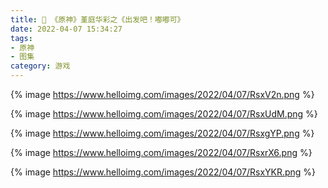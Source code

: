 ```yaml
---
title: 📸 《原神》堇庭华彩之《出发吧！嘟嘟可》
date: 2022-04-07 15:34:27
tags:
- 原神
- 图集
category: 游戏
---
```


{% image https://www.helloimg.com/images/2022/04/07/RsxV2n.png %}

{% image https://www.helloimg.com/images/2022/04/07/RsxUdM.png %}

{% image https://www.helloimg.com/images/2022/04/07/RsxgYP.png %}

{% image https://www.helloimg.com/images/2022/04/07/RsxrX6.png %}

{% image https://www.helloimg.com/images/2022/04/07/RsxYKR.png %}
